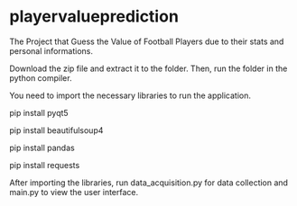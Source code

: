 # playervalueprediction
The Project that Guess the Value of Football Players due to their stats and personal informations.

Download the zip file and extract it to the folder. Then, run the folder in the python compiler.

You need to import the necessary libraries to run the application.

pip install pyqt5

pip install beautifulsoup4

pip install pandas

pip install requests

After importing the libraries, run data_acquisition.py for data collection and main.py to view the user interface.
